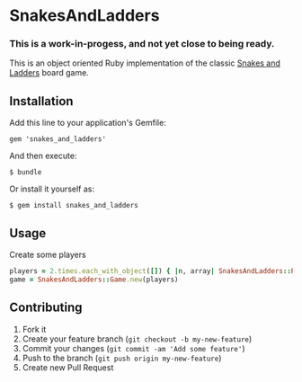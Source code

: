# SnakesAndLadders

### This is a work-in-progess, and not yet close to being ready.

This is an object oriented Ruby implementation of the classic [Snakes and Ladders][1] board game.

## Installation

Add this line to your application's Gemfile:

    gem 'snakes_and_ladders'

And then execute:

    $ bundle

Or install it yourself as:

    $ gem install snakes_and_ladders

## Usage

Create some players

````ruby
players = 2.times.each_with_object([]) { |n, array| SnakesAndLadders::Player.new(name: "Player #{n}") }
game = SnakesAndLadders::Game.new(players)
````

## Contributing

1. Fork it
2. Create your feature branch (`git checkout -b my-new-feature`)
3. Commit your changes (`git commit -am 'Add some feature'`)
4. Push to the branch (`git push origin my-new-feature`)
5. Create new Pull Request


  [1]: http://en.wikipedia.org/wiki/Snakes_and_Ladders
